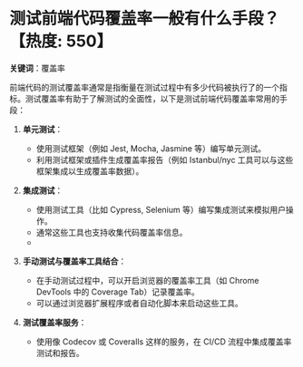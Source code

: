 # 测试前端代码覆盖率一般有什么手段？【热度: 550】

**关键词**：覆盖率

前端代码的测试覆盖率通常是指衡量在测试过程中有多少代码被执行了的一个指标。测试覆盖率有助于了解测试的全面性，以下是测试前端代码覆盖率常用的手段：

1. **单元测试**：

   - 使用测试框架（例如 Jest, Mocha, Jasmine 等）编写单元测试。
   - 利用测试框架或插件生成覆盖率报告（例如 Istanbul/nyc 工具可以与这些框架集成以生成覆盖率数据）。

2. **集成测试**：

   - 使用测试工具（比如 Cypress, Selenium 等）编写集成测试来模拟用户操作。
   - 通常这些工具也支持收集代码覆盖率信息。
   -

3. **手动测试与覆盖率工具结合**：

   - 在手动测试过程中，可以开启浏览器的覆盖率工具（如 Chrome DevTools 中的 Coverage Tab）记录覆盖率。
   - 可以通过浏览器扩展程序或者自动化脚本来启动这些工具。

4. **测试覆盖率服务**：

   - 使用像 Codecov 或 Coveralls 这样的服务，在 CI/CD 流程中集成覆盖率测试和报告。